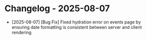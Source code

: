 # Changelog - 2025-08-07

- [2025-08-07] [Bug Fix] Fixed hydration error on events page by ensuring date formatting is consistent between server and client rendering
